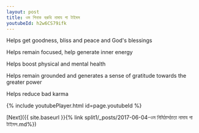 ```yaml
---
layout: post
title: ওম পিনাক বরুথি নামায গা টাইমস
youtubeId: h2w6CS79ifk
---
```

 
 
Helps get goodness, bliss and peace and God's blessings
 
Helps remain focused, help generate inner energy 
 
Helps boost physical and mental health 
 
Helps remain grounded and generates a sense of gratitude towards the greater power 
 
Helps reduce bad karma
 
 
 
 


{% include youtubePlayer.html id=page.youtubeId %}
 
[Next]({{ site.baseurl }}{% link  split1/_posts/2017-06-04-ওম নিমিঠাসঠাতা নামায গা টাইমস.md%})
 
